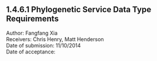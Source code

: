1.4.6.1 Phylogenetic Service Data Type Requirements
------------------------------------------------------------------------------

Author: Fangfang Xia  
Receivers: Chris Henry, Matt Henderson  
Date of submission: 11/10/2014  
Date of acceptance:   


